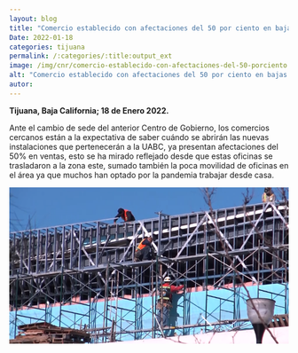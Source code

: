 ```yaml
---
layout: blog
title: "Comercio establecido con afectaciones del 50 por ciento en bajas en ventas"
Date: 2022-01-18
categories: tijuana
permalink: /:categories/:title:output_ext
image: /img/cnr/comercio-establecido-con-afectaciones-del-50-porciento.png
alt: "Comercio establecido con afectaciones del 50 por ciento en bajas en ventas"
autor:
---
```


**Tijuana, Baja California; 18 de Enero 2022.** 

Ante el cambio de sede del anterior Centro de Gobierno, los comercios cercanos están a la expectativa de saber cuándo se abrirán las nuevas instalaciones que pertenecerán a la UABC, ya presentan afectaciones del 50% en ventas, esto se ha mirado reflejado desde que estas oficinas se trasladaron a la zona este, sumado también la poca movilidad de oficinas en el área ya que muchos han optado por la pandemia trabajar desde casa.


<div id="carouselExampleSlidesOnly" class="carousel slide" data-ride="carousel">
  <div class="carousel-inner">
    <div class="carousel-item active">
       <img class="d-block w-100" src="/img/cnr/comercio-establecido-con-afectaciones-del-50-porciento.png" loading="lazy"  alt="Comercio establecido con afectaciones del 50 por ciento en bajas en ventas">
    </div>
  </div>
</div>